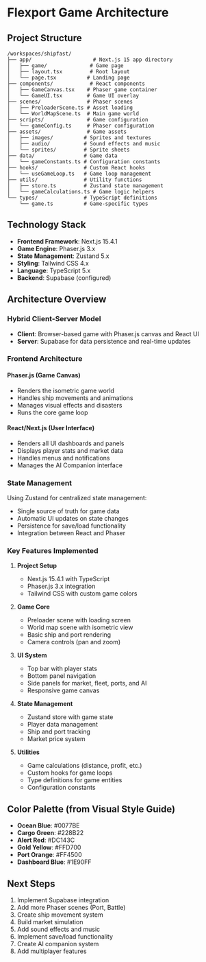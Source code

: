 # Flexport Game Architecture

## Project Structure

```
/workspaces/shipfast/
├── app/                    # Next.js 15 app directory
│   ├── game/              # Game page
│   ├── layout.tsx         # Root layout
│   └── page.tsx          # Landing page
├── components/            # React components
│   ├── GameCanvas.tsx    # Phaser game container
│   └── GameUI.tsx        # Game UI overlay
├── scenes/               # Phaser scenes
│   ├── PreloaderScene.ts # Asset loading
│   └── WorldMapScene.ts  # Main game world
├── scripts/              # Game configuration
│   └── gameConfig.ts     # Phaser configuration
├── assets/               # Game assets
│   ├── images/          # Sprites and textures
│   ├── audio/           # Sound effects and music
│   └── sprites/         # Sprite sheets
├── data/                # Game data
│   └── gameConstants.ts # Configuration constants
├── hooks/               # Custom React hooks
│   └── useGameLoop.ts   # Game loop management
├── utils/               # Utility functions
│   ├── store.ts         # Zustand state management
│   └── gameCalculations.ts # Game logic helpers
└── types/               # TypeScript definitions
    └── game.ts          # Game-specific types
```

## Technology Stack

- **Frontend Framework**: Next.js 15.4.1
- **Game Engine**: Phaser.js 3.x
- **State Management**: Zustand 5.x
- **Styling**: Tailwind CSS 4.x
- **Language**: TypeScript 5.x
- **Backend**: Supabase (configured)

## Architecture Overview

### Hybrid Client-Server Model
- **Client**: Browser-based game with Phaser.js canvas and React UI
- **Server**: Supabase for data persistence and real-time updates

### Frontend Architecture

#### Phaser.js (Game Canvas)
- Renders the isometric game world
- Handles ship movements and animations
- Manages visual effects and disasters
- Runs the core game loop

#### React/Next.js (User Interface)
- Renders all UI dashboards and panels
- Displays player stats and market data
- Handles menus and notifications
- Manages the AI Companion interface

### State Management

Using Zustand for centralized state management:
- Single source of truth for game data
- Automatic UI updates on state changes
- Persistence for save/load functionality
- Integration between React and Phaser

### Key Features Implemented

1. **Project Setup**
   - Next.js 15.4.1 with TypeScript
   - Phaser.js 3.x integration
   - Tailwind CSS with custom game colors

2. **Game Core**
   - Preloader scene with loading screen
   - World map scene with isometric view
   - Basic ship and port rendering
   - Camera controls (pan and zoom)

3. **UI System**
   - Top bar with player stats
   - Bottom panel navigation
   - Side panels for market, fleet, ports, and AI
   - Responsive game canvas

4. **State Management**
   - Zustand store with game state
   - Player data management
   - Ship and port tracking
   - Market price system

5. **Utilities**
   - Game calculations (distance, profit, etc.)
   - Custom hooks for game loops
   - Type definitions for game entities
   - Configuration constants

## Color Palette (from Visual Style Guide)

- **Ocean Blue**: #0077BE
- **Cargo Green**: #228B22  
- **Alert Red**: #DC143C
- **Gold Yellow**: #FFD700
- **Port Orange**: #FF4500
- **Dashboard Blue**: #1E90FF

## Next Steps

1. Implement Supabase integration
2. Add more Phaser scenes (Port, Battle)
3. Create ship movement system
4. Build market simulation
5. Add sound effects and music
6. Implement save/load functionality
7. Create AI companion system
8. Add multiplayer features